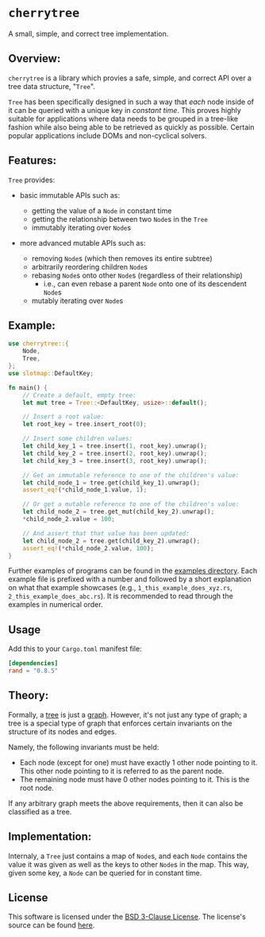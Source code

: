 # `cherrytree`
A small, simple, and correct tree implementation.

## Overview:
`cherrytree` is a library which provies a safe, simple, and correct API over a tree data structure, "`Tree`".

`Tree` has been specifically designed in such a way that *each* node inside of it can be queried with a unique key in *constant time*.
This proves highly suitable for applications where data needs to be grouped in a tree-like fashion while also being able to be retrieved as quickly as possible.
Certain popular applications include DOMs and non-cyclical solvers.

## Features:
`Tree` provides:
- basic immutable APIs such as:
    - getting the value of a `Node` in constant time
    - getting the relationship between two `Node`s in the `Tree`
    - immutably iterating over `Node`s

- more advanced mutable APIs such as:
    - removing `Node`s (which then removes its entire subtree)
    - arbitrarily reordering children `Node`s
    - rebasing `Node`s onto other `Node`s (regardless of their relationship)
        - i.e., can even rebase a parent `Node` onto one of its descendent `Node`s
    - mutably iterating over `Node`s

## Example:

```rust
use cherrytree::{
    Node,
    Tree,
};
use slotmap::DefaultKey;

fn main() {
    // Create a default, empty tree:
    let mut tree = Tree::<DefaultKey, usize>::default();

    // Insert a root value:
    let root_key = tree.insert_root(0);

    // Insert some children values:
    let child_key_1 = tree.insert(1, root_key).unwrap();
    let child_key_2 = tree.insert(2, root_key).unwrap();
    let child_key_3 = tree.insert(3, root_key).unwrap();

    // Get an immutable reference to one of the children's value:
    let child_node_1 = tree.get(child_key_1).unwrap();
    assert_eq!(*child_node_1.value, 1);

    // Or get a mutable reference to one of the children's value:
    let child_node_2 = tree.get_mut(child_key_2).unwrap();
    *child_node_2.value = 100;

    // And assert that that value has been updated:
    let child_node_2 = tree.get(child_key_2).unwrap();
    assert_eq!(*child_node_2.value, 100);
}
```

Further examples of programs can be found in the [examples directory](./examples).
Each example file is prefixed with a number and followed by a short explanation on what that example showcases (e.g., `1_this_example_does_xyz.rs`, `2_this_example_does_abc.rs`).
It is recommended to read through the examples in numerical order.

## Usage
Add this to your `Cargo.toml` manifest file:

```toml
[dependencies]
rand = "0.8.5"
```

## Theory:
Formally, a [tree](https://en.wikipedia.org/wiki/Tree_(data_structure)) is
just a [graph](https://en.wikipedia.org/wiki/Graph_(discrete_mathematics)).
However, it's not just any type of graph; a tree is a special type of graph
that enforces certain invariants on the structure of its nodes and edges.

Namely, the following invariants must be held:
- Each node (except for one) must have exactly 1 other node pointing to it. This other node pointing to it is referred to as the parent node.
- The remaining node must have 0 other nodes pointing to it. This is the root node.

If any arbitrary graph meets the above requirements, then it can also be
classified as a tree.

## Implementation:
Internaly, a `Tree` just contains a map of `Node`s, and each `Node` contains the value it was given as well as the keys to other `Node`s in the map.
This way, given some key, a `Node` can be queried for in constant time.

## License
This software is licensed under the [BSD 3-Clause License](./LICENSE-BSD-3-CLAUSE).
The license's source can be found [here](https://opensource.org/license/bsd-3-clause/).

